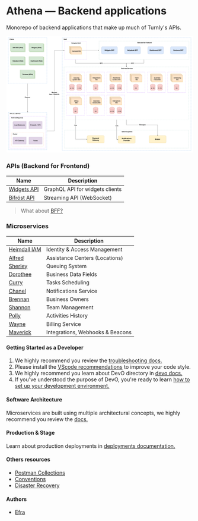 # Athena — Backend applications

Monorepo of backend applications that make up much of Turnly's APIs.

![high-level-architecture](/docs/diagrams/high-level-architecture.png)

### APIs (Backend for Frontend)

| Name                                       | Description                                  |
| ------------------------------------------ | -------------------------------------------- |
| [Widgets API](/apps/Widgets.API)           | GraphQL API for widgets clients              |
| [Bifröst API](/apps/Bifrost.API)           | Streaming API (WebSocket)                    |

> What about [BFF?](/docs/architecture/BFF.md)

### Microservices

| Name                                       | Description                                  |
| ------------------------------------------ | -------------------------------------------- |
| [Heimdall IAM](/apps/Heimdall)             | Identity & Access Management                 |
| [Alfred](/apps/Alfred)                     | Assistance Centers (Locations)               |
| [Sherley](/apps/Sherley)                   | Queuing System                               |
| [Dorothee](/apps/Dorothee)                 | Business Data Fields                         |
| [Curry](/apps/Curry)                       | Tasks Scheduling                             |
| [Chanel](/apps/Chanel)                     | Notifications Service                        |
| [Brennan](/apps/Brennan)                   | Business Owners                              |
| [Shannon](/apps/Shannon)                   | Team Management                              |
| [Polly](/apps/Polly)                       | Activities History                           |
| [Wayne](/apps/Wayne)                       | Billing Service                              |
| [Maverick](/apps/Maverick)                 | Integrations, Webhooks & Beacons             |

#### Getting Started as a Developer

1. We highly recommend you review the [troubleshooting docs.](/docs/troubleshooting.md)
2. Please install the [VScode recommendations](/.vscode/extensions.json) to improve your code style.
3. We highly recommend you learn about DevO directory in [devo docs.](/docs/devo.md)
4. If you've understood the purpose of DevO, you're ready to learn [how to set up your development environment.](/docs/development.md)

#### Software Architecture

Microservices are built using multiple architectural concepts,
we highly recommend you review the [docs.](/docs/architecture)

#### Production & Stage

Learn about production deployments in [deployments documentation.](/docs/deployment.md)

#### Others resources

- [Postman Collections](/docs/postman/)
- [Conventions](/docs/conventions.md)
- [Disaster Recovery](/docs/disaster-recovery.md)

#### Authors

- [Efra](https://github.com/efraa)
